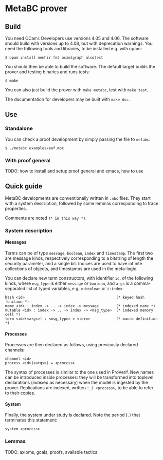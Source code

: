 # MetaBC prover


## Build

You need OCaml. Developers use versions 4.05 and 4.06. The software
should build with versions up to 4.08, but with deprecation warnings.
You need the following tools and libraries, to be installed e.g.
with opam:
```
$ opam install menhir fmt ocamlgraph alcotest
```

You should then be able to build the software. The default target
builds the prover and testing binaries and runs tests:
```
$ make
```

You can also just build the prover with `make metabc`, test with
`make test`.

The documentation for developers may be built with `make doc`.


## Use

### Standalone

You can check a proof development by simply passing the file to `metabc`:
```
$ ./metabc examples/euf.mbc
```

### With proof general

TODO: how to install and setup proof general and emacs, how to use


## Quick guide

MetaBC developments are conventionally written in `.mbc` files. They start
with a system description, followed by some lemmas corresponding to trace
properties.

Comments are noted `(* in this way *)`.

### System description

#### Messages

Terms can be of type `message`, `boolean`, `index` and `timestamp`.
The first two are message kinds, respectively corresponding to a bitstring
of length the security parameter, and a single bit. Indices are used to
have infinite collections of objects, and timestamps are used in the
meta-logic.

You can declare new term constructors, with identifier `id`,
of the following kinds, where `msg_type` is either `message` or
`boolean`, and `args` is a comma-separated list of typed variables,
e.g. `x:boolean` or `i:index`:
```
hash <id>                                          (* keyed hash function *)
name <id> : index -> .. -> index -> message        (* indexed name *)
mutable <id> : index -> .. -> index -> <msg_type>  (* indexed memory cell *)
term <id>(<args>) : <msg_type> = <term>            (* macro definition *)
```

#### Processes

Processes are then declared as follows, using previously declared channels:
```
channel <id>
process <id>(<args>) = <process>
```
The syntax of processes is similar to the one used in ProVerif. New
names can be introduced inside processes: they will be transformed into
toplevel declarations (indexed as necessary) when the model is ingested
by the prover. Replications are indexed, written `!_i <process>`, to
be able to refer to their copies.

#### System

Finally, the system under study is declared. Note the period (`.`) that
terminates this statement:
```
system <process>.
```

### Lemmas

TODO: axioms, goals, proofs, available tactics
